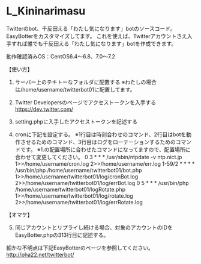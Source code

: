 # L_Kininarimasu
Twitterのbot、千反田える「わたし気になります」botのソースコード。
EasyBotterをカスタマイズしてます。
これを使えば、Twitterアカウントさえ入手すれば誰でも千反田える「わたし気になります」botを作成できます。

動作確認済みOS：CentOS6.4～6.8、7.0～7.2



【使い方】

1. サーバー上のテキトーなフォルダに配置する
※わたしの場合は/home/username/twitterbot01に配置してます。

2. Twitter Developersのページでアクセストークンを入手する
https://dev.twitter.com/

3. setting.phpに入手したアクセストークンを記述する

4. cronに下記を設定する。
※1行目は時刻合わせのコマンド、2行目はbotを動作させるためのコマンド、3行目はログをローテーションするためのコマンドです。
※1.の配置場所に合わせたコマンドになってますので、配置場所に合わせて変更してください。
0 3  * * * /usr/sbin/ntpdate -v ntp.nict.jp 1>>/home/username/cron.log 2>>/home/username/err.log
1-59/2 * * * * /usr/bin/php /home/username/twitterbot01/bot.php 1>>/home/username/twitterbot01/log/cronBot.log 2>>/home/username/twitterbot01/log/errBot.log
0 5 * * * /usr/bin/php /home/username/twitterbot01/logRotate.php 1>>/home/username/twitterbot01/log/rotate.log 2>>/home/username/twitterbot01/log/errRotate.log

【オマケ】

5. 同じアカウントとリプライし続ける場合、対象のアカウントのIDをEasyBotter.phpの313行目に記述する。



細かな不明点は下記EasyBotterのページを参照してください。
http://pha22.net/twitterbot/

